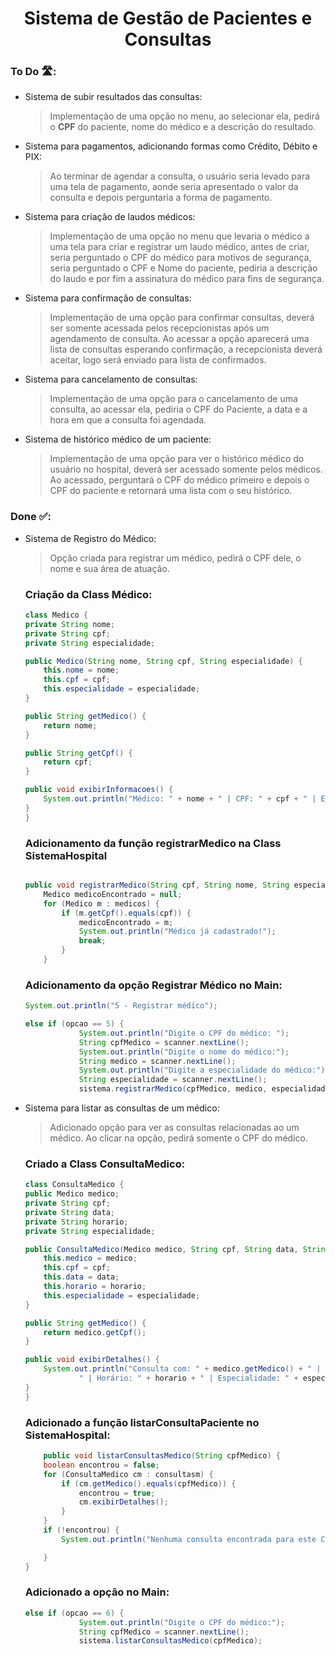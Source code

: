 <h1 align='center'>
  Sistema de Gestão de Pacientes e Consultas
</h1>

### To Do 🛣️:

- Sistema de subir resultados das consultas:
    > Implementação de uma opção no menu, ao selecionar ela, pedirá o **CPF** do paciente, nome do médico e a descrição do resultado.
- Sistema para pagamentos, adicionando formas como Crédito, Débito e PIX:
    > Ao terminar de agendar a consulta, o usuário seria levado para uma tela de pagamento, aonde seria apresentado o valor da consulta e depois perguntaria a forma de pagamento.
- Sistema para criação de laudos médicos:
    > Implementação de uma opção no menu que levaria o médico a uma tela para criar e registrar um laudo médico, antes de criar, seria perguntado o CPF do médico para motivos de segurança, seria perguntado o CPF e Nome do paciente, pediria a descrição do laudo e por fim a assinatura do médico para fins de segurança.
- Sistema para confirmação de consultas:
    > Implementação de uma opção para confirmar consultas, deverá ser somente acessada pelos recepcionistas após um agendamento de consulta. Ao acessar a opção aparecerá uma lista de consultas esperando confirmação, a recepcionista deverá aceitar, logo será enviado para lista de confirmados.
- Sistema para cancelamento de consultas:
    > Implementação de uma opção para o cancelamento de uma consulta, ao acessar ela, pediria o CPF do Paciente, a data e a hora em que a consulta foi agendada.
- Sistema de histórico médico de um paciente:
    > Implementação de uma opção para ver o histórico médico do usuário no hospital, deverá ser acessado somente pelos médicos. Ao acessado, perguntará o CPF do médico primeiro e depois o CPF do paciente e retornará uma lista com o seu histórico.


### Done ✅:

- Sistema de Registro do Médico:
    > Opção criada para registrar um médico, pedirá o CPF dele, o nome e sua área de atuação.
    
    ### Criação da Class Médico:
    ```java
   class Medico {
    private String nome;
    private String cpf;
    private String especialidade;

    public Medico(String nome, String cpf, String especialidade) {
        this.nome = nome;
        this.cpf = cpf;
        this.especialidade = especialidade;
    }

    public String getMedico() {
        return nome;
    }

    public String getCpf() {
        return cpf;
    }

    public void exibirInformacoes() {
        System.out.println("Médico: " + nome + " | CPF: " + cpf + " | Especialidade: " + especialidade);
    }
  }
  ```
    ### Adicionamento da função registrarMedico na Class SistemaHospital
    ```java

    public void registrarMedico(String cpf, String nome, String especialidade) {
        Medico medicoEncontrado = null;
        for (Medico m : medicos) {
            if (m.getCpf().equals(cpf)) {
                medicoEncontrado = m;
                System.out.println("Médico já cadastrado!");
                break;
            }
        }
    ```
    ### Adicionamento da opção Registrar Médico no Main:
    ```java
    System.out.println("5 - Registrar médico");

    else if (opcao == 5) {
                System.out.println("Digite o CPF do médico: ");
                String cpfMedico = scanner.nextLine();
                System.out.println("Digite o nome do médico:");
                String medico = scanner.nextLine();
                System.out.println("Digite a especialidade do médico:");
                String especialidade = scanner.nextLine();
                sistema.registrarMedico(cpfMedico, medico, especialidade);

    ```

  
- Sistema para listar as consultas de um médico:
    > Adicionado opção para ver as consultas relacionadas ao um médico. Ao clicar na opção, pedirá somente o CPF do médico.

    ### Criado a Class ConsultaMedico:
    ```java
    class ConsultaMedico {
    public Medico medico;
    private String cpf;
    private String data;
    private String horario;
    private String especialidade;

    public ConsultaMedico(Medico medico, String cpf, String data, String horario, String especialidade, String paciente) {
        this.medico = medico;
        this.cpf = cpf;
        this.data = data;
        this.horario = horario;
        this.especialidade = especialidade;
    }

    public String getMedico() {
        return medico.getCpf();
    }

    public void exibirDetalhes() {
        System.out.println("Consulta com: " + medico.getMedico() + " | Paciente: " + cpf + " | Data: " + data +
                " | Horário: " + horario + " | Especialidade: " + especialidade);
    }
  }
    ```

    ### Adicionado a função listarConsultaPaciente no SistemaHospital:
    ```java
        public void listarConsultasMedico(String cpfMedico) {
        boolean encontrou = false;
        for (ConsultaMedico cm : consultasm) {
            if (cm.getMedico().equals(cpfMedico)) {
                encontrou = true;
                cm.exibirDetalhes();
            }
        }
        if (!encontrou) {
            System.out.println("Nenhuma consulta encontrada para este CPF.");

        }
    }
    ```
    ### Adicionado a opção no Main:
    ```java
    else if (opcao == 6) {
                System.out.println("Digite o CPF do médico:");
                String cpfMedico = scanner.nextLine();
                sistema.listarConsultasMedico(cpfMedico);
    ```
